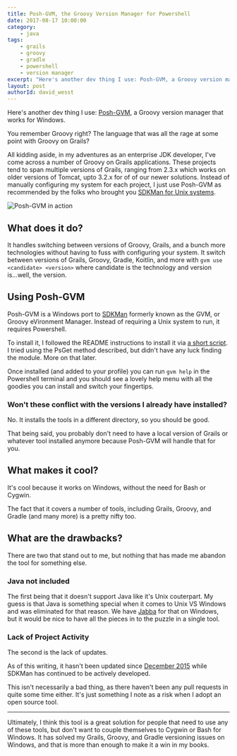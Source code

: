 ```yaml
---
title: Posh-GVM, the Groovy Version Manager for Powershell
date: 2017-08-17 10:00:00
category:
    - java
tags:
    - grails
    - groovy
    - gradle
    - powershell
    - version manager
excerpt: "Here's another dev thing I use: Posh-GVM, a Groovy version manager that works for Windows."
layout: post
authorId: david_wesst
---
```


[1]: https://davidwesst.blob.core.windows.net/blog/posh-gvm/poshgvm-example.gif "Posh-GVM in action in a Powershell terminal"
[2]: http://www.westerndevs.com/java/jabba/ "My post on Jabba, the Java version manager for everyone"

Here's another dev thing I use: [Posh-GVM](https://github.com/flofreud/posh-gvm), a Groovy version manager that works for Windows.

You remember Groovy right? The language that was all the rage at some point with Groovy on Grails?

All kidding aside, in my adventures as an enterprise JDK developer, I've come across a number of Groovy on Grails applications. These projects tend to span multiple versions of Grails, ranging from 2.3.x which works on older versions of Tomcat, upto 3.2.x for of of our newer solutions. Instead of manually configuring my system for each project, I just use Posh-GVM as recommended by the folks who brought you [SDKMan for Unix systems](http://sdkman.io/).

![Posh-GVM in action][1]

## What does it do?
It handles switching between versions of Groovy, Grails, and a bunch more technologies without having to fuss with configuring your system. It switch between versions of Grails, Groovy, Gradle, Koitlin, and more with `gvm use <candidate> <version>` where candidate is the technology and version is...well, the version.

## Using Posh-GVM
Posh-GVM is a Windows port to [SDKMan](http://sdkman.io/) formerly known as the GVM, or Groovy eVironment Manager. Instead of requiring a Unix system to run, it requires Powershell.

To install it, I followed the README instructions to install it via [a short script](https://github.com/flofreud/posh-gvm#via-short-script). I tried using the PsGet method described, but didn't have any luck finding the module. More on that later.

Once installed (and added to your profile) you can run `gvm help` in the Powershell terminal and you should see a lovely help menu with all the goodies you can install and switch your fingertips.

### Won't these conflict with the versions I already have installed?
No. It installs the tools in a different directory, so you should be good.

That being said, you probably don't need to have a local version of Grails or whatever tool installed anymore because Posh-GVM will handle that for you. 

## What makes it cool?
It's cool because it works on Windows, without the need for Bash or Cygwin.

The fact that it covers a number of tools, including Grails, Groovy, and Gradle (and many more) is a pretty nifty too. 

## What are the drawbacks?
There are two that stand out to me, but nothing that has made me abandon the tool for something else.

### Java not included
The first being that it doesn't support Java like it's Unix couterpart. My guess is that Java is something special when it comes to Unix VS Windows and was eliminated for that reason. We have [Jabba][2] for that on Windows, but it would be nice to have all the pieces in to the puzzle in a single tool.

### Lack of Project Activity
The second is the lack of updates.

As of this writing, it hasn't been updated since [December 2015](https://github.com/flofreud/posh-gvm/commit/2145f8a65c5bf317e96664ebb03bf84c569ba770) while SDKMan has continued to be actively developed.

This isn't necessarily a bad thing, as there haven't been any pull requests in quite some time either. It's just something I note as a risk when I adopt an open source tool.

---

Ultimately, I think this tool is a great solution for people that need to use any of these tools, but don't want to couple themselves to Cygwin or Bash for Windows. It has solved my Grails, Groovy, and Gradle versioning issues on Windows, and that is more than enough to make it a win in my books.